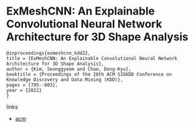 # ExMeshCNN: An Explainable Convolutional Neural Network Architecture for 3D Shape Analysis

```
@inproceedings{exmeshcnn_kdd22,
title = {ExMeshCNN: An Explainable Convolutional Neural Network Architecture for 3D Shape Analysis},
author = {Kim, Seonggyeom and Chae, Dong-Kyu},
booktitle = {Proceedings of the 28th ACM SIGKDD Conference on Knowledge Discovery and Data Mining (KDD)},
pages = {795--803},
year = {2022}
}
```

links
- [acm](https://dl.acm.org/doi/10.1145/3534678.3539463)

